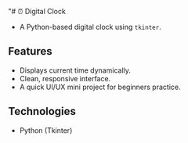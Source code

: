 "# ⏰ Digital Clock

- A Python-based digital clock using `tkinter`.


## Features

- Displays current time dynamically.
- Clean, responsive interface.
- A quick UI/UX mini project for beginners practice.


## Technologies 

- Python (Tkinter)
